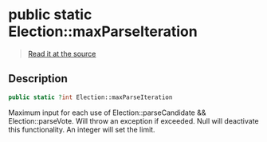 # public static Election::maxParseIteration

> [Read it at the source](https://github.com/julien-boudry/Condorcet/blob/master/src/Election.php#L20)

## Description    

```php
public static ?int Election::maxParseIteration 
```

Maximum input for each use of Election::parseCandidate && Election::parseVote. Will throw an exception if exceeded.
Null will deactivate this functionality. An integer will set the limit.
    